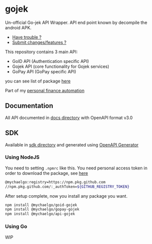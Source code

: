 # gojek

Un-official Go-jek API Wrapper. API end point known by decompile the android APK.

- [Have trouble ?](https://github.com/mychaelgo/gojek/issues)
- [Submit changes/features ?](https://github.com/mychaelgo/gojek/pulls)

This repository contains 3 main API:

- GoID API (Authentication specific API)
- Gojek API (core functionality for Gojek services)
- GoPay API (GoPay specific API)

you can see list of package [here](https://github.com/mychaelgo?tab=packages&repo_name=gojek)

Part of my [personal finance automation](https://github.com/mychaelgo/personal-finances-automation)

## Documentation

All API documented in [docs directory](docs/) with OpenAPI format v3.0

## SDK

Available in [sdk directory](sdk/) and generated using [OpenAPI Generator](https://openapi-generator.tech/)

### Using NodeJS

You need to setting `.npmrc` like this. You need personal access token in order to download the package, see [here](https://docs.github.com/en/packages/working-with-a-github-packages-registry/working-with-the-npm-registry)

```bash
@mychaelgo:registry=https://npm.pkg.github.com
//npm.pkg.github.com/:_authToken=${GITHUB_REGISTRY_TOKEN}
```

After setup complete, now you install any package you want.

```bash
npm install @mychaelgo/goid-gojek
npm install @mychaelgo/gopay-gojek
npm install @mychaelgo/api-gojek
```

### Using Go

WIP
